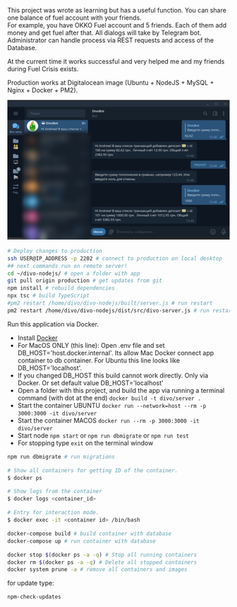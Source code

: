 This project was wrote as learning but has a useful function.
You can share one balance of fuel account with your friends.  
For example, you have OKKO Fuel account and 5 friends. Each of them add money and get fuel after that.
All dialogs will take by Telegram bot.
Administrator can handle process via REST requests and access of the Database.

At the current time it works successful and very helped me and my friends during Fuel Crisis exists. 

Production works at Digitalocean image (Ubuntu + NodeJS + MySQL + Nginx + Docker + PM2). 

![Example](example.png)

```bash
# Deploy changes to production
ssh USER@IP_ADDRESS -p 2202 # connect to production on local desktop
## next commands run on remote server!
cd ~/divo-nodejs/ # open a folder with app
git pull origin production # get updates from git
npm install # rebuild dependencies
npx tsc # build TypeScript
#pm2 restart /home/divo/divo-nodejs/built/server.js # run restart
pm2 restart /home/divo/divo-nodejs/dist/src/divo-server.js # run restart
```

Run this application via Docker.
- Install [Docker](https://www.docker.com/)
- For MacOS ONLY (this line): Open .env file and set DB_HOST='host.docker.internal'. Its allow Mac Docker connect app container to db container. For Ubuntu this line looks like DB_HOST='localhost'. 
- If you changed DB_HOST this build cannot work directly. Only via Docker. Or set default value DB_HOST='localhost'
- Open a folder with this project, and build the app via running a terminal command (with dot at the end) `docker build -t divo/server .`
- Start the container UBUNTU `docker run --network=host --rm -p 3000:3000 -it divo/server`
- Start the container MACOS `docker run --rm -p 3000:3000 -it divo/server`
- Start node `npm start` or `npm run dbmigrate` or `npm run test`  
- For stopping type `exit` on the terminal window

```bash
npm run dbmigrate # run migrations
```

```bash
# Show all containers for getting ID of the container.
$ docker ps
```

```bash
# Show logs from the container
$ docker logs <container_id>
```

```bash
# Entry for interaction mode.
$ docker exec -it <container id> /bin/bash
```

```bash
docker-compose build # build container with database
docker-compose up # run container with database
```

```bash
docker stop $(docker ps -a -q) # Stop all running containers
docker rm $(docker ps -a -q) # Delete all stopped containers
docker system prune -a # remove all containers and images
```

for update type:
```bash
npm-check-updates
```